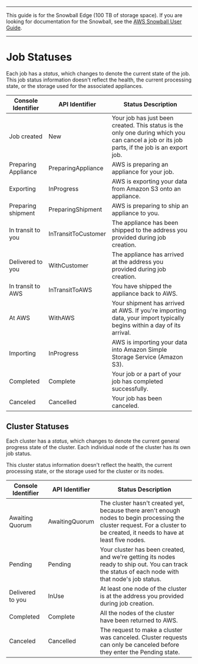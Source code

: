 --------

This guide is for the Snowball Edge \(100 TB of storage space\)\. If you are looking for documentation for the Snowball, see the [AWS Snowball User Guide](http://docs.aws.amazon.com/snowball/latest/ug/whatissnowball.html)\.

--------

# Job Statuses<a name="jobstatuses"></a>

Each job has a *status*, which changes to denote the current state of the job\. This job status information doesn't reflect the health, the current processing state, or the storage used for the associated appliances\.


| Console Identifier | API Identifier | Status Description | 
| --- | --- | --- | 
| Job created | New | Your job has just been created\. This status is the only one during which you can cancel a job or its job parts, if the job is an export job\. | 
| Preparing Appliance | PreparingAppliance | AWS is preparing an appliance for your job\. | 
| Exporting | InProgress | AWS is exporting your data from Amazon S3 onto an appliance\. | 
| Preparing shipment | PreparingShipment | AWS is preparing to ship an appliance to you\. | 
| In transit to you | InTransitToCustomer | The appliance has been shipped to the address you provided during job creation\. | 
| Delivered to you | WithCustomer | The appliance has arrived at the address you provided during job creation\. | 
| In transit to AWS | InTransitToAWS | You have shipped the appliance back to AWS\. | 
| At AWS | WithAWS | Your shipment has arrived at AWS\. If you're importing data, your import typically begins within a day of its arrival\. | 
| Importing | InProgress | AWS is importing your data into Amazon Simple Storage Service \(Amazon S3\)\. | 
| Completed | Complete | Your job or a part of your job has completed successfully\. | 
| Canceled | Cancelled | Your job has been canceled\. | 

## Cluster Statuses<a name="clusterstatuses"></a>

Each cluster has a *status*, which changes to denote the current general progress state of the cluster\. Each individual node of the cluster has its own job status\.

This cluster status information doesn't reflect the health, the current processing state, or the storage used for the cluster or its nodes\.


| Console Identifier | API Identifier | Status Description | 
| --- | --- | --- | 
| Awaiting Quorum | AwaitingQuorum | The cluster hasn't created yet, because there aren't enough nodes to begin processing the cluster request\. For a cluster to be created, it needs to have at least five nodes\. | 
| Pending | Pending | Your cluster has been created, and we're getting its nodes ready to ship out\. You can track the status of each node with that node's job status\. | 
| Delivered to you | InUse | At least one node of the cluster is at the address you provided during job creation\. | 
| Completed | Complete | All the nodes of the cluster have been returned to AWS\. | 
| Canceled | Cancelled | The request to make a cluster was canceled\. Cluster requests can only be canceled before they enter the Pending state\. | 